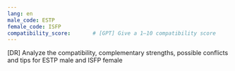 ```yaml
---
lang: en
male_code: ESTP
female_code: ISFP
compatibility_score:       # [GPT] Give a 1–10 compatibility score
---
```


[DR] Analyze the compatibility, complementary strengths, possible conflicts and tips for ESTP male and ISFP female

